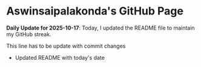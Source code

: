 # Aswinsaipalakonda's GitHub Page

**Daily Update for 2025-10-17**: Today, I updated the README file to maintain my GitHub streak.

This line has to be update with commit changes
 - Updated README with today's date 
